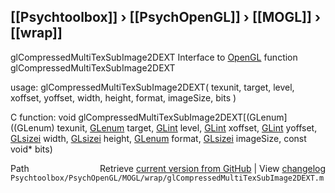 ## [[Psychtoolbox]] &#8250; [[PsychOpenGL]] &#8250; [[MOGL]] &#8250; [[wrap]]

glCompressedMultiTexSubImage2DEXT  Interface to [OpenGL](OpenGL) function glCompressedMultiTexSubImage2DEXT  
  
usage:  glCompressedMultiTexSubImage2DEXT( texunit, target, level, xoffset, yoffset, width, height, format, imageSize, bits )  
  
C function:  void glCompressedMultiTexSubImage2DEXT[(GLenum]((GLenum) texunit, [GLenum](GLenum) target, [GLint](GLint) level, [GLint](GLint) xoffset, [GLint](GLint) yoffset, [GLsizei](GLsizei) width, [GLsizei](GLsizei) height, [GLenum](GLenum) format, [GLsizei](GLsizei) imageSize, const void\* bits)  




<div class="code_header" style="text-align:right;">
  <span style="float:left;">Path&nbsp;&nbsp;</span> <span class="counter">Retrieve <a href=
  "https://raw.github.com/Psychtoolbox-3/Psychtoolbox-3/beta/Psychtoolbox/PsychOpenGL/MOGL/wrap/glCompressedMultiTexSubImage2DEXT.m">current version from GitHub</a> | View <a href=
  "https://github.com/Psychtoolbox-3/Psychtoolbox-3/commits/beta/Psychtoolbox/PsychOpenGL/MOGL/wrap/glCompressedMultiTexSubImage2DEXT.m">changelog</a></span>
</div>
<div class="code">
  <code>Psychtoolbox/PsychOpenGL/MOGL/wrap/glCompressedMultiTexSubImage2DEXT.m</code>
</div>

